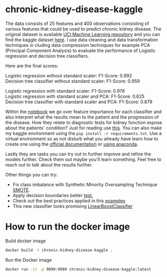 # chronic-kidney-disease-kaggle

The data consists of 25 features and 400 observations consisting of various features that could be used to predict chronic kidney disease. The original dataset is available [UCI Machine Learning repository](https://archive.ics.uci.edu/ml/datasets/ChronicKidneyDisease) and you can find the kaggle dataset [here](https://www.kaggle.com/mansoordaku/ckdisease). I use data cleaning and data transformation techniques in cluding data compression techniques for example PCA (Principal Component Analysis) to evaluate the performance of Logistic regression and decision tree classifiers. 

Here are the final scores: 

Logistic regression without standard scaler: F1-Score: 0.992  
Decision tree classifier without standard scaler: F1-Score: 0.959  

Logistic regression with standard scaler: F1-Score: 0.976  
Logistic regression with standard scaler and PCA: F1-Score: 0.625  
Decision tree classifier with standard scaler and PCA: F1-Score: 0.879  

Within the [notebook](https://github.com/Shuyib/chronic-kidney-disease-kaggle/blob/main/chronic-kidney-disease-eda-and-prediction.ipynb) we go over feature importance for each classifier and also interpret what the results mean to the patient and the progression of the disease. How they relate to diagnostic tests for kidney function expose about the patients' condition? Just for reading use [this](https://github.com/Shuyib/chronic-kidney-disease-kaggle/blob/main/chronic-kidney-disease-eda-and-prediction.html). You can also make my kaggle environment using the `pip install -r requirements.txt`. Use a virtual environment so as not disturb what you already have learn how to create one using the [official documentation](https://docs.python.org/3/tutorial/venv.html) or [using anaconda](https://docs.conda.io/projects/conda/en/latest/user-guide/tasks/manage-environments.html#creating-an-environment-with-commands).

Lastly they are tasks you can try out to further improve and refine the models further. Check them out maybe you'll learn something. Feel free to reach out to talk about the results further. 

Other things you can try:

* Fix class imbalance with Synthetic Minority Oversampling Technique [SMOTE](https://machinelearningmastery.com/smote-oversampling-for-imbalanced-classification/).   
* Apply decision boundaries better [test.](https://hackernoon.com/how-to-plot-a-decision-boundary-for-machine-learning-algorithms-in-python-3o1n3w07)   
* Check out the best practices applied in this [examples](https://pycaret.readthedocs.io/en/stable/tutorials.html)    
* This new classifier looks promising [LinearBoostClassifier](https://github.com/LinearBoost/linearboost-classifier)    


# How to run the docker image

Build docker image  
```bash
docker build -t chronic-kidney-disease-kaggle .
```

Run the Docker image  
```bash
docker run -it -p 9999:9999 chronic-kidney-disease-kaggle:latest
```
